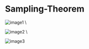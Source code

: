 # Sampling-Theorem

![image1](https://github.com/JulieD1/Sampling-Theorem/assets/124683626/c6652dc7-67fc-4b54-b126-72ca6ee58cc1) \

![image2](https://github.com/JulieD1/Sampling-Theorem/assets/124683626/ba3af287-1a4a-4d2a-9eb1-ce1d91d62ae2) \

![image3](https://github.com/JulieD1/Sampling-Theorem/assets/124683626/3589c637-7bbd-47e5-85e0-fa43b9870521)

